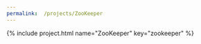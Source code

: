 ```yaml
---
permalink:  /projects/ZooKeeper
---
```


{% include project.html name="ZooKeeper" key="zookeeper" %}
